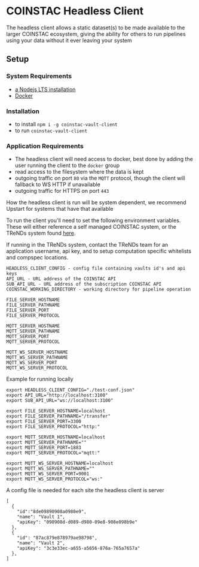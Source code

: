 # COINSTAC Headless Client

The headless client allows a static dataset(s) to be made available to the larger COINSTAC ecosystem, giving the ability for others to run pipelines using your data without it ever leaving your system

## Setup
### System Requirements
 * [a Nodejs LTS installation](https://nodejs.org/en/)
 * [Docker](https://docs.docker.com/engine/install/)

### Installation
 * to install `npm i -g coinstac-vault-client`
 * to run `coinstac-vault-client`

### Application Requirements
 * The headless client will need access to docker, best done by adding the user running the client to the `docker` group
 * read access to the filesystem where the data is kept
 * outgoing traffic on port `80` via the `MQTT` protocol, though the client will fallback to WS HTTP if unavailable
 * outgoing traffic for HTTPS on port `443`


How the headless client is run will be system dependent, we recommend Upstart for systems that have that
available

To run the client you'll need to set the following environment variables. These will either reference a self managed COINSTAC system, or the TReNDs system found [here](../coinstac-desktop-app/config/local-production.json).

If running in the TReNDs system, contact the TReNDs team for an application username, api key, and to setup computation specific whitelists and compspec locations.

```
HEADLESS_CLIENT_CONFIG - config file containing vaults id's and api keys
API_URL - URL address of the COINSTAC API
SUB_API_URL - URL address of the subscription COINSTAC API
COINSTAC_WORKING_DIRECTORY - working directory for pipeline operation

FILE_SERVER_HOSTNAME
FILE_SERVER_PATHNAME
FILE_SERVER_PORT
FILE_SERVER_PROTOCOL

MQTT_SERVER_HOSTNAME
MQTT_SERVER_PATHNAME
MQTT_SERVER_PORT
MQTT_SERVER_PROTOCOL

MQTT_WS_SERVER_HOSTNAME
MQTT_WS_SERVER_PATHNAME
MQTT_WS_SERVER_PORT
MQTT_WS_SERVER_PROTOCOL
```

Example for running locally
```
export HEADLESS_CLIENT_CONFIG="./test-conf.json"
export API_URL="http://localhost:3100"
export SUB_API_URL="ws://localhost:3100"

export FILE_SERVER_HOSTNAME=localhost
export FILE_SERVER_PATHNAME="/transfer"
export FILE_SERVER_PORT=3300
export FILE_SERVER_PROTOCOL="http:"

export MQTT_SERVER_HOSTNAME=localhost
export MQTT_SERVER_PATHNAME=""
export MQTT_SERVER_PORT=1883
export MQTT_SERVER_PROTOCOL="mqtt:"

export MQTT_WS_SERVER_HOSTNAME=localhost
export MQTT_WS_SERVER_PATHNAME=""
export MQTT_WS_SERVER_PORT=9001
export MQTT_WS_SERVER_PROTOCOL="ws:"
```
A config file is needed for each site the headless client is server
```
[
  {
    "id":"8de09890908a0980e9",
    "name": "Vault 1",
    "apiKey": "098908d-d089-d980-09e8-908e098b9e"
  },
  {
    "id": "87ac879e878979ae98798",
    "name": "Vault 2",
    "apiKey": "3c3e33ec-a655-a5656-876a-765a7657a"
  },
]
```
